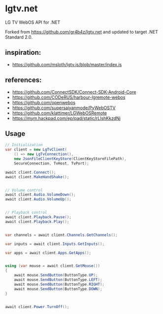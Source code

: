 # lgtv.net
LG TV WebOS API for .NET

Forked from https://github.com/gr4b4z/lgtv.net and updated to target .NET Standard 2.0.

## inspiration: 
* https://github.com/msloth/lgtv.js/blob/master/index.js

## references:
* https://github.com/ConnectSDK/Connect-SDK-Android-Core
* https://github.com/CODeRUS/harbour-lgremote-webos
* https://github.com/openwebos
* https://github.com/supersaiyanmode/PyWebOSTV
* https://github.com/klattimer/LGWebOSRemote
* https://mym.hackpad.com/ep/pad/static/rLlshKkzdNj

## Usage
```C#
// Initialization
var client = new LgTvClient(
    () => new LgTvConnection(),
    new JsonFileClientKeyStore(ClientKeyStoreFilePath),
    SecureConnection, TvHost, TvPort);

await client.Connect();
await client.MakeHandShake();


// Volume control
await client.Audio.VolumeDown();
await client.Audio.VolumeUp();


// Playback control
await client.Playback.Pause();
await client.Playback.Play();


var channels = await client.Channels.GetChannels();

var inputs = await client.Inputs.GetInputs();

var apps = await client.Apps.GetApps();


using (var mouse = await client.GetMouse())
{
    await mouse.SendButton(ButtonType.UP);
    await mouse.SendButton(ButtonType.LEFT);
    await mouse.SendButton(ButtonType.RIGHT);
    await mouse.SendButton(ButtonType.DOWN);
}


await client.Power.TurnOff();
```
